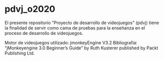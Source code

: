 # pdvj_o2020
El presente repositorio "Proyecto de desarrollo de videojuegos" (pdvj) tiene la finalidad de servir como cama de pruebas para la enseñanza en el proceso de desarrollo de videojuegos.

Motor de videojuegos utilizado: jmonkeyEngine  V3.2
Bibliografía: “jMonkeyengine 3.0 Beginner’s Guide” by Ruth Kusterer published by Packt Publishing Ltd.
